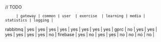 // TODO

         | gateway | common | user  | exercise  | learning | media | statistics | logging |
rabbitmq | yes     | yes    | yes   | yes       | yes      | yes   | yes        | yes     |
gprc     | no      | yes    | yes   | yes       | yes      | yes   | yes        | no      |
firebase | yes     | no     | yes   | yes       | no       | no    | no         | no      |